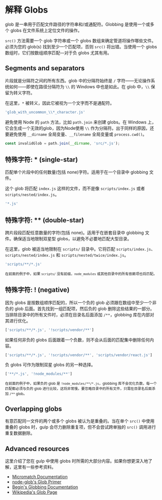 <!-- front-matter
id: explaining-globs
title: Explaining Globs
hide_title: true
sidebar_label: Explaining Globs
-->

# 解释 Globs

glob 是一串用于匹配文件路径的字符串和/或通配符。Globbing 是使用一个或多个 globs 在文件系统上定位文件的操作。

`src()` 方法需要一个 glob 字符串或一个 globs 数组来确定管道将操作哪些文件。必须为您的 glob(s) 找到至少一个匹配项，否则 `src()` 将出错。当使用一个 globs 数组时，它们按数组顺序匹配—对于负 globs 尤其有用。

## Segments and separators

片段就是分隔符之间的所有东西。glob 中的分隔符始终是 `/` 字符——无论操作系统如何——即使在路径分隔符为 `\\` 的 Windows 中也是如此。在 glob 中，`\\` 保留为转义字符。

在这里，`*` 被转义，因此它被视为一个文字而不是通配符。

```js
'glob_with_uncommon_\\*_character.js'
```

避免使用 Node 的 `path` 方法，比如 `path.join` 来创建 globs。在 Windows 上，它会生成一个无效的glob，因为Node使用 `\\` 作为分隔符。出于同样的原因，还要避免使用 `__dirname` 全局变量、`__filename` 全局变量或 `process.cwd()`。

```js
const invalidGlob = path.join(__dirname, 'src/*.js');
```

## 特殊字符: * (single-star)

匹配单个片段中的任何数量(包括 none)字符。适用于在一个目录中 globbing 文件。

这个 glob 将匹配 `index.js` 这样的文件，而不是像 `scripts/index.js` 或者 `scripts/nested/index.js`。

```js
'*.js'
```

## 特殊字符: ** (double-star)


跨片段段匹配任意数量的字符(包括 none)。适用于在嵌套目录中 globbing 文件。确保适当地限制双星型 globs，以避免不必要地匹配大型目录。

在这里，glob 被适当地限制在 `scripts/` 目录中。它将匹配 `scripts/index.js`、`scripts/nested/index.js` 和 `scripts/nested/twice/index.js`。

```js
'scripts/**/*.js'
```

<small>在前面的例子中，如果 `scripts/` 没有前缀，`node_modules` 或其他目录中的所有依赖项也将匹配。</small>

## 特殊字符: ! (negative)

因为 globs 是按数组顺序匹配的，所以一个负的 glob 必须跟在数组中至少一个非负的 glob 后面。首先找到一组匹配项，然后负的 glob 删除这些结果的一部分。当排除目录中的所有文件时，必须在目录名后面添加 `/**`，globbing 库在内部对其进行优化。

```js
['scripts/**/*.js', '!scripts/vendor/**']
```

如果任何非负的 globs 后面跟着一个负数，则不会从后面的匹配集中删除任何内容。

```js
['scripts/**/*.js', '!scripts/vendor/**', 'scripts/vendor/react.js']
```

负 globs 可作为限制双星 globs 的另一种选择。

```js
['**/*.js', '!node_modules/**']
```

<small>在前面的例子中，如果负的 glob 是 `!node_modules/**/*.js`，globbing 库不会优化负数，每一个匹配都必须与负的 glob 进行比较，这将非常慢。要忽略目录中的所有文件，只需在目录名后面添加 `/**` glob。</small>

## Overlapping globs


有意匹配同一文件的两个或多个 globs 被认为是重叠的。当在单个 `src()` 中使用重叠的 globs 时，gulp 会尽力删除重复项，但不会尝试跨单独的 `src()` 调用进行重复数据删除。

## Advanced resources

这里介绍了您在 gulp 中使用 globs 时所需的大部分内容。如果你想更深入地了解，这里有一些参考资料。

* [Micromatch Documentation][micromatch-docs]
* [node-glob's Glob Primer][glob-primer-docs]
* [Begin's Globbing Documentation][begin-globbing-docs]
* [Wikipedia's Glob Page][wikipedia-glob]

[micromatch-docs]: https://github.com/micromatch/micromatch
[glob-primer-docs]: https://github.com/isaacs/node-glob#glob-primer
[begin-globbing-docs]: https://github.com/begin/globbing#what-is-globbing
[wikipedia-glob]: https://en.wikipedia.org/wiki/Glob_(programming)
